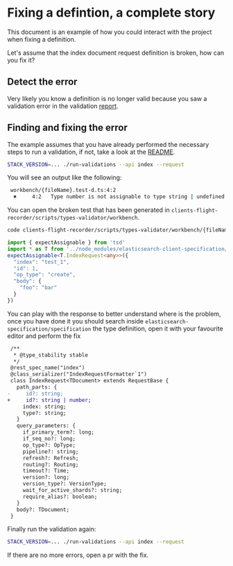 # Fixing a defintion, a complete story

This document is an example of how you could interact with the project
when fixing a definition.

Let's assume that the index document request definition is broken, how can you fix it?

## Detect the error

Very likely you know a definition is no longer valid because you saw a validation
error in the validation [report](https://github.com/elastic/clients-flight-recorder/blob/dev/recordings/types-validation/types-validation.md).

## Finding and fixing the error

The example assumes that you have already performed the necessary steps to run a validation,
if not, take a look at the [README](./README.md).

```sh
STACK_VERSION=... ./run-validations --api index --request
```

You will see an output like the following:

```sh
 workbench/{fileName}.test-d.ts:4:2
  ✖     4:2   Type number is not assignable to type string | undefined.
```

You can open the broken test that has been generated in `clients-flight-recorder/scripts/types-validator/workbench`.

```sh
code clients-flight-recorder/scripts/types-validator/workbench/{fileName}.test-d.ts
```

```ts
import { expectAssignable } from 'tsd'
import * as T from '../node_modules/elasticsearch-client-specification/output/typescript/types'
expectAssignable<T.IndexRequest<any>>({
  "index": "test_1",
  "id": 1,
  "op_type": "create",
  "body": {
    "foo": "bar"
  }
})
```

You can play with the response to better understand where is the problem, once you have done it
you should search inside `elasticsearch-specification/specification` the type definition,
open it with your favourite editor and perform the fix

```diff
 /**
  * @type_stability stable
  */
 @rest_spec_name("index")
 @class_serializer("IndexRequestFormatter`1")
 class IndexRequest<TDocument> extends RequestBase {
   path_parts: {
-     id?: string;
+     id?: string | number;
     index: string;
     type?: string;
   }
   query_parameters: {
     if_primary_term?: long;
     if_seq_no?: long;
     op_type?: OpType;
     pipeline?: string;
     refresh?: Refresh;
     routing?: Routing;
     timeout?: Time;
     version?: long;
     version_type?: VersionType;
     wait_for_active_shards?: string;
     require_alias?: boolean;
   }
   body?: TDocument;
 }
```

Finally run the validation again:

```sh
STACK_VERSION=... ./run-validations --api index --request
```

If there are no more errors, open a pr with the fix.
